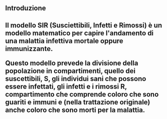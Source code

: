 <h2> Introduzione <h2>
  <p>Il modello SIR (Susciettibili, Infetti e Rimossi) è un modello matematico per capire l'andamento di una malattia infettiva mortale oppure immunizzante.</p>
Questo modello prevede la divisione della popolazione in compartimenti, quello dei suscettibili, S, gli individui sani che possono essere infettati, gli infetti e i rimossi R, compartimento che comprende coloro che sono guariti e immuni e (nella trattazione originale) anche coloro che sono morti per la malattia.
